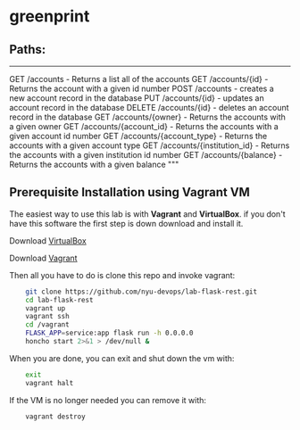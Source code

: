 # greenprint

## Paths:
------
GET /accounts - Returns a list all of the accounts
GET /accounts/{id} - Returns the account with a given id number
POST /accounts - creates a new account record in the database
PUT /accounts/{id} - updates an account record in the database
DELETE /accounts/{id} - deletes an account record in the database
GET /accounts/{owner} - Returns the accounts with a given owner
GET /accounts/{account_id} - Returns the accounts with a given account id number
GET /accounts/{account_type} - Returns the accounts with a given account type
GET /accounts/{institution_id} - Returns the accounts with a given institution id number
GET /accounts/{balance} - Returns the accounts with a given balance
"""


## Prerequisite Installation using Vagrant VM

The easiest way to use this lab is with **Vagrant** and **VirtualBox**. if you don't have this software the first step is down download and install it.

Download [VirtualBox](https://www.virtualbox.org/)

Download [Vagrant](https://www.vagrantup.com/)

Then all you have to do is clone this repo and invoke vagrant:

```bash
    git clone https://github.com/nyu-devops/lab-flask-rest.git
    cd lab-flask-rest
    vagrant up
    vagrant ssh
    cd /vagrant
    FLASK_APP=service:app flask run -h 0.0.0.0
    honcho start 2>&1 > /dev/null &
```


When you are done, you can exit and shut down the vm with:

```bash
    exit
    vagrant halt
```

If the VM is no longer needed you can remove it with:

```bash
    vagrant destroy
```
